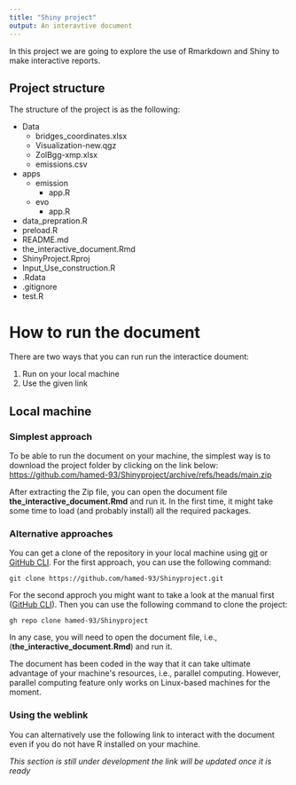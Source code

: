 ```yaml
---
title: "Shiny project"
output: An interavtive document
---
```


In this project we are going to explore the use of Rmarkdown and Shiny to make interactive reports.

## Project structure

The structure of the project is as the following:

* Data
  * bridges_coordinates.xlsx
  * Visualization-new.qgz
  * ZolBgg-xmp.xlsx
  * emissions.csv
* apps
  * emission
    * app.R
  * evo
    * app.R
* data_prepration.R
* preload.R
* README.md
* the_interactive_document.Rmd
* ShinyProject.Rproj
* Input_Use_construction.R
* .Rdata
* .gitignore
* test.R


# How to run the document
There are two ways that you can run run the interactice doument: 
 1. Run on your local machine
 2. Use the given link

## Local machine
### Simplest approach
To be able to run the document on your machine, the simplest way is to download the project folder by clicking on the link below:
https://github.com/hamed-93/Shinyproject/archive/refs/heads/main.zip

After extracting the Zip file, you can open the document file **the_interactive_document.Rmd** and run it. In the first time, it might take some time to load (and probably install) all the required packages. 

### Alternative approaches
You can get a clone of the repository in your local machine using [git](https://git-scm.com/) or [GitHub CLI](https://docs.github.com/en/github-cli/github-cli/about-github-cli). For the first approach, you can use the following command:

`
git clone https://github.com/hamed-93/Shinyproject.git
`

For the second approch you might want to take a look at the manual first ([GitHub CLI](https://docs.github.com/en/github-cli/github-cli/about-github-cli)). Then you can use the following command to clone the project:

`
gh repo clone hamed-93/Shinyproject
`

In any case, you will need to open the document file, i.e., (**the_interactive_document.Rmd**) and run it.

The document has been coded in the way that it can take ultimate advantage of your machine's resources, i.e., parallel computing. However, parallel computing feature only works on Linux-based machines for the moment. 

### Using the weblink
You can alternatively use the following link to interact with the document even if you do not have R installed on your machine. 

*This section is still under development the link will be updated once it is ready*
